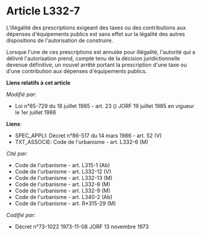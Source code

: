# Article L332-7

L'illégalité des prescriptions exigeant des taxes ou des contributions aux dépenses d'équipements publics est sans effet sur
la légalité des autres dispositions de l'autorisation de construire.

Lorsque l'une de ces prescriptions est annulée pour illégalité, l'autorité qui a délivré l'autorisation prend, compte tenu de
la décision juridictionnelle devenue définitive, un nouvel arrêté portant la prescription d'une taxe ou d'une contribution
aux dépenses d'équipements publics.

**Liens relatifs à cet article**

_Modifié par_:

  - Loi n°85-729 du 18 juillet 1985 - art. 23 () JORF 19 juillet 1985 en vigueur le 1er juillet 1986

**Liens**:

  - SPEC_APPLI: Décret n°86-517 du 14 mars 1986 - art. 52 (V)
  - TXT_ASSOCIE: Code de l'urbanisme - art. L332-6 (M)

_Cité par_:

  - Code de l'urbanisme - art. L315-1 (Ab)
  - Code de l'urbanisme - art. L332-12 (V)
  - Code de l'urbanisme - art. L332-13 (M)
  - Code de l'urbanisme - art. L332-8 (M)
  - Code de l'urbanisme - art. L332-9 (M)
  - Code de l'urbanisme - art. L340-2 (Ab)
  - Code de l'urbanisme - art. R*315-29 (M)

_Codifié par_:

  - Décret n°73-1022 1973-11-08 JORF 13 novembre 1973
